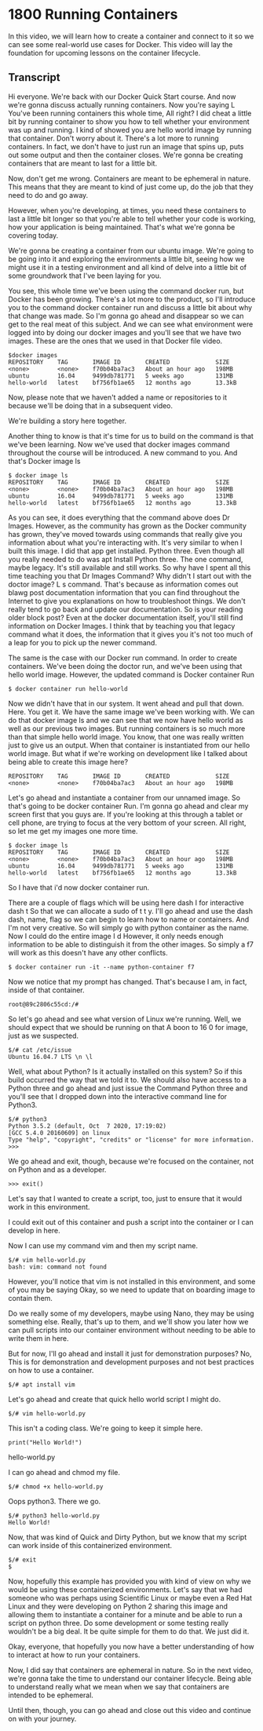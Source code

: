 # 1800 Running Containers

In this video, we will learn how to create a container and connect to it so we can see some real-world use cases for Docker. This video will lay the foundation for upcoming lessons on the container lifecycle.

## Transcript

Hi everyone. We're back with our Docker Quick Start course. And now we're gonna discuss actually running containers. Now you're saying L You've been running containers this whole time, All right? I did cheat a little bit by running container to show you how to tell whether your environment was up and running. I kind of showed you are hello world image by running that container. Don't worry about it. There's a lot more to running containers. In fact, we don't have to just run an image that spins up, puts out some output and then the container closes. We're gonna be creating containers that are meant to last for a little bit. 

Now, don't get me wrong. Containers are meant to be ephemeral in nature. This means that they are meant to kind of just come up, do the job that they need to do and go away. 

However, when you're developing, at times, you need these containers to last a little bit longer so that you're able to tell whether your code is working, how your application is being maintained. That's what we're gonna be covering today. 

We're gonna be creating a container from our ubuntu image. We're going to be going into it and exploring the environments a little bit, seeing how we might use it in a testing environment and all kind of delve into a little bit of some groundwork that I've been laying for you. 

You see, this whole time we've been using the command docker run, but Docker has been growing. There's a lot more to the product, so I'll introduce you to the command docker container run and discuss a little bit about why that change was made. So I'm gonna go ahead and disappear so we can get to the real meat of this subject. And we can see what environment were logged into by doing our docker images and you'll see that we have two images. These are the ones that we used in that Docker file video. 

```
$docker images
REPOSITORY    TAG       IMAGE ID       CREATED             SIZE
<none>        <none>    f70b04ba7ac3   About an hour ago   198MB
ubuntu        16.04     9499db781771   5 weeks ago         131MB
hello-world   latest    bf756fb1ae65   12 months ago       13.3kB
```

Now, please note that we haven't added a name or repositories to it because we'll be doing that in a subsequent video. 

We're building a story here together. 

Another thing to know is that it's time for us to build on the command is that we've been learning. Now we've used that docker images command throughout the course will be introduced. A new command to you. And that's Docker image ls 

```
$ docker image ls
REPOSITORY    TAG       IMAGE ID       CREATED             SIZE
<none>        <none>    f70b04ba7ac3   About an hour ago   198MB
ubuntu        16.04     9499db781771   5 weeks ago         131MB
hello-world   latest    bf756fb1ae65   12 months ago       13.3kB
```

As you can see, it does everything that the command above does Dr Images. However, as the community has grown as the Docker community has grown, they've moved towards using commands that really give you information about what you're interacting with. It's very similar to when I built this image. I did that app get installed. Python three. Even though all you really needed to do was apt Install Python three. The one command, maybe legacy. It's still available and still works. So why have I spent all this time teaching you that Dr Images Command? Why didn't I start out with the doctor image? L s command. That's because as information comes out blawg post documentation information that you can find throughout the Internet to give you explanations on how to troubleshoot things. We don't really tend to go back and update our documentation. So is your reading older block post? Even at the docker documentation itself, you'll still find information on Docker Images. I think that by teaching you that legacy command what it does, the information that it gives you it's not too much of a leap for you to pick up the newer command. 

The same is the case with our Docker run command. In order to create containers. We've been doing the doctor run, and we've been using that hello world image. However, the updated command is Docker container Run 

```
$ docker container run hello-world
```

Now we didn't have that in our system. It went ahead and pull that down. Here. You get it. We have the same image we've been working with. We can do that docker image ls and we can see that we now have hello world as well as our previous two images. But running containers is so much more than that simple hello world image. You know, that one was really written just to give us an output. When that container is instantiated from our hello world image. But what if we're working on development like I talked about being able to create this image here? 

```
REPOSITORY    TAG       IMAGE ID       CREATED             SIZE
<none>        <none>    f70b04ba7ac3   About an hour ago   198MB
```

Let's go ahead and instantiate a container from our unnamed image. So that's going to be docker container Run. I'm gonna go ahead and clear my screen first that you guys are. If you're looking at this through a tablet or cell phone, are trying to focus at the very bottom of your screen. All right, so let me get my images one more time. 

```
$ docker image ls
REPOSITORY    TAG       IMAGE ID       CREATED             SIZE
<none>        <none>    f70b04ba7ac3   About an hour ago   198MB
ubuntu        16.04     9499db781771   5 weeks ago         131MB
hello-world   latest    bf756fb1ae65   12 months ago       13.3kB
```

So I have that i'd now docker container run. 

There are a couple of flags which will be using here dash I for interactive dash t So that we can allocate a sudo of t t y. I'll go ahead and use the dash dash, name, flag so we can begin to learn how to name or containers. And I'm not very creative. So will simply go with python container as the name. Now I could do the entire image I d However, it only needs enough information to be able to distinguish it from the other images. So simply a f7 will work as this doesn't have any other conflicts. 

```
$ docker container run -it --name python-container f7 
```

Now we notice that my prompt has changed. That's because I am, in fact, inside of that container. 

```
root@89c2806c55cd:/#
```

So let's go ahead and see what version of Linux we're running. Well, we should expect that we should be running on that A boon to 16 0 for image, just as we suspected. 

```
$/# cat /etc/issue
Ubuntu 16.04.7 LTS \n \l
```

Well, what about Python? Is it actually installed on this system? So if this build occurred the way that we told it to. We should also have access to a Python three and go ahead and just issue the Command Python three and you'll see that I dropped down into the interactive command line for Python3. 

```
$/# python3
Python 3.5.2 (default, Oct  7 2020, 17:19:02) 
[GCC 5.4.0 20160609] on linux
Type "help", "copyright", "credits" or "license" for more information.
>>> 
```

We go ahead and exit, though, because we're focused on the container, not on Python and as a developer.

```
>>> exit() 
```

Let's say that I wanted to create a script, too, just to ensure that it would work in this environment. 

I could exit out of this container and push a script into the container or I can develop in here. 

Now I can use my command vim and then my script name. 

```
$/# vim hello-world.py
bash: vim: command not found
```

However, you'll notice that vim is not installed in this environment, and some of you may be saying Okay, so we need to update that on boarding image to contain them. 

Do we really some of my developers, maybe using Nano, they may be using something else. Really, that's up to them, and we'll show you later how we can pull scripts into our container environment without needing to be able to write them in here. 

But for now, I'll go ahead and install it just for demonstration purposes? No, This is for demonstration and development purposes and not best practices on how to use a container. 

```
$/# apt install vim
```

Let's go ahead and create that quick hello world script I might do. 

```
$/# vim hello-world.py
```

This isn't a coding class. We're going to keep it simple here. 

```
print("Hello World!")
````
hello-world.py

I can go ahead and chmod my file.  

```
$/# chmod +x hello-world.py
```

Oops python3. There we go.

```
$/# python3 hello-world.py
Hello World!
```

Now, that was kind of Quick and Dirty Python, but we know that my script can work inside of this containerized environment. 

```
$/# exit
$
```

Now, hopefully this example has provided you with kind of view on why we would be using these containerized environments. Let's say that we had someone who was perhaps using Scientific Linux or maybe even a Red Hat Linux and they were developing on Python 2 sharing this image and allowing them to instantiate a container for a minute and be able to run a script on python three. Do some development or some testing really wouldn't be a big deal. It be quite simple for them to do that. We just did it. 

Okay, everyone, that hopefully you now have a better understanding of how to interact at how to run your containers. 

Now, I did say that containers are ephemeral in nature. So in the next video, we're gonna take the time to understand our container lifecycle. Being able to understand really what we mean when we say that containers are intended to be ephemeral. 

Until then, though, you can go ahead and close out this video and continue on with your journey.
